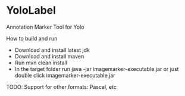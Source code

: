 # YoloLabel
Annotation Marker Tool for Yolo

How to build and run
* Download and install latest jdk
* Download and install maven
* Run mvn clean install
* In the target folder run java -jar imagemarker-executable.jar
  or just double click imagemarker-executable.jar


TODO: Support for other formats: Pascal, etc
